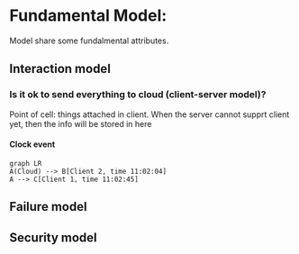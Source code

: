 # Fundamental Model:

Model share some fundalmental attributes.


## Interaction model

### Is it ok to send everything to cloud (client-server model)?

Point of cell: things attached in client. When the server cannot supprt client yet, then the info will be stored in here

#### Clock event
```mermaid
graph LR
A(Cloud) --> B[Client 2, time 11:02:04]
A --> C[Client 1, time 11:02:45]
```

## Failure model

## Security model

## 
